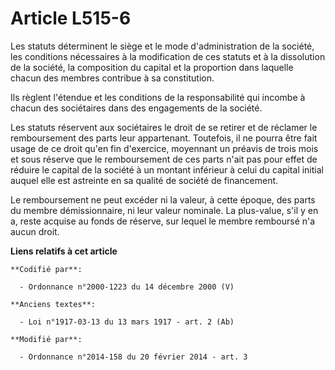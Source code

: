 # Article L515-6

Les statuts déterminent le siège et le mode d'administration de la société, les conditions nécessaires à la modification de
ces statuts et à la dissolution de la société, la composition du capital et la proportion dans laquelle chacun des membres
contribue à sa constitution. 

Ils règlent l'étendue et les conditions de la responsabilité qui incombe à chacun des sociétaires dans des engagements de la
société. 

Les statuts réservent aux sociétaires le droit de se retirer et de réclamer le remboursement des parts leur appartenant.
Toutefois, il ne pourra être fait usage de ce droit qu'en fin d'exercice, moyennant un préavis de trois mois et sous réserve
que le remboursement de ces parts n'ait pas pour effet de réduire le capital de la société à un montant inférieur à celui du
capital initial auquel elle est astreinte en sa qualité de société de financement. 

Le remboursement ne peut excéder ni la valeur, à cette époque, des parts du membre démissionnaire, ni leur valeur nominale.
La plus-value, s'il y en a, reste acquise au fonds de réserve, sur lequel le membre remboursé n'a aucun droit.

**Liens relatifs à cet article**

	**Codifié par**:

	  - Ordonnance n°2000-1223 du 14 décembre 2000 (V)

	**Anciens textes**:

	  - Loi n°1917-03-13 du 13 mars 1917 - art. 2 (Ab)

	**Modifié par**:

	  - Ordonnance n°2014-158 du 20 février 2014 - art. 3
